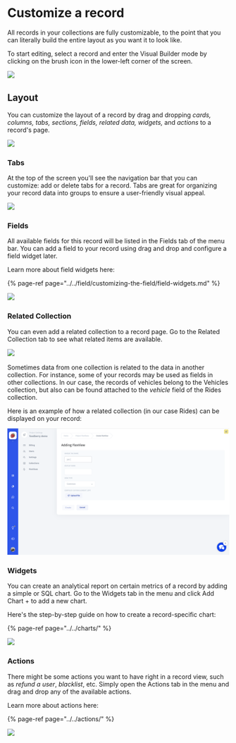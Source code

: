 # Customize a record

All records in your collections are fully customizable, to the point that you can literally build the entire layout as you want it to look like. 

To start editing, select a record and enter the Visual Builder mode by clicking on the brush icon in the lower-left corner of the screen.

![](https://blobscdn.gitbook.com/v0/b/gitbook-28427.appspot.com/o/assets%2F-LQ08RFAKZvFADEiXKFy%2F-LlHjm_dpUxPjBQMhTmo%2F-LlHr5x5Q1E8Zn-K_hfs%2Fimage.png?alt=media&token=bed4eaab-7f3d-4baa-98d0-0705c251c13c)

## Layout <a id="layout"></a>

You can customize the layout of a record by drag and dropping _cards, columns, tabs, sections, fields, related data, widgets,_ and _actions_ to a record's page.

![](https://blobscdn.gitbook.com/v0/b/gitbook-28427.appspot.com/o/assets%2F-LQ08RFAKZvFADEiXKFy%2F-LlHjm_dpUxPjBQMhTmo%2F-LlHkPrCN2Q0RMF_6jpd%2Fimage.png?alt=media&token=791001c0-c114-4c1d-9cfa-33fdf7a36aa8)

### Tabs <a id="tabs"></a>

At the top of the screen you'll see the navigation bar that you can customize: add or delete tabs for a record. Tabs are great for organizing your record data into groups to ensure a user-friendly visual appeal.

![](https://blobscdn.gitbook.com/v0/b/gitbook-28427.appspot.com/o/assets%2F-LQ08RFAKZvFADEiXKFy%2F-LlHjm_dpUxPjBQMhTmo%2F-LlHmFTjKAfI5XDin38X%2Fimage.png?alt=media&token=f0fcf657-1671-4e14-b7d2-51a81015ea36)

### Fields <a id="fields"></a>

‌All available fields for this record will be listed in the Fields tab of the menu bar. You can add a field to your record using drag and drop and configure a field widget later.‌

Learn more about field widgets here:

{% page-ref page="../../field/customizing-the-field/field-widgets.md" %}

![](https://blobscdn.gitbook.com/v0/b/gitbook-28427.appspot.com/o/assets%2F-LQ08RFAKZvFADEiXKFy%2F-LlHjm_dpUxPjBQMhTmo%2F-LlHlraBefgPl8lerZYU%2Fimage.png?alt=media&token=910b1c10-dbaf-41da-b9a9-283df308ae65)‌

### Related Collection <a id="related-data"></a>

You can even add a related collection to a record page. Go to the Related Collection tab to see what related items are available. 

![](https://blobscdn.gitbook.com/v0/b/gitbook-28427.appspot.com/o/assets%2F-LQ08RFAKZvFADEiXKFy%2F-LlHjm_dpUxPjBQMhTmo%2F-LlHlk4Ky-gJLEJsmgRA%2Fimage.png?alt=media&token=695d8e2f-5ffe-4282-8d98-cbddcdbe39ba)‌

Sometimes data from one collection is related to the data in another collection. For instance, some of your records may be used as fields in other collections. In our case, the records of vehicles belong to the Vehicles collection, but also can be found attached to the _vehicle_ field of the Rides collection. 

Here is an example of how a related collection \(in our case Rides\) can be displayed on your record:

![](../../../.gitbook/assets/image%20%28137%29.png)

### Widgets <a id="widgets"></a>

You can create an analytical report on certain metrics of a record by adding a simple or SQL chart. Go to the Widgets tab in the menu and click Add Chart + to add a new chart.‌

Here's the step-by-step guide on how to create a record-specific chart:

{% page-ref page="../../charts/" %}

![](https://blobscdn.gitbook.com/v0/b/gitbook-28427.appspot.com/o/assets%2F-LQ08RFAKZvFADEiXKFy%2F-LlHjm_dpUxPjBQMhTmo%2F-LlHlzptGMg0G-BsSwyW%2Fimage.png?alt=media&token=a9045709-17a9-4fda-9899-3b2238031b22)‌

### Actions <a id="actions"></a>

There might be some actions you want to have right in a record view, such as _refund a user_, _blacklist_, etc. Simply open the Actions tab in the menu and drag and drop any of the available actions.‌

Learn more about actions here:

{% page-ref page="../../actions/" %}

![](https://blobscdn.gitbook.com/v0/b/gitbook-28427.appspot.com/o/assets%2F-LQ08RFAKZvFADEiXKFy%2F-LlHjm_dpUxPjBQMhTmo%2F-LlHm3zBixKbY-Y2uFNZ%2Fimage.png?alt=media&token=f830d721-60eb-40f1-8667-1038e3ba5c19)[  
](https://app.gitbook.com/@jetadmin/s/doc/~/drafts/-Lk4M0St76lt7wROBK7J/primary/v/master/views/collection-view/customizing-the-collection)

